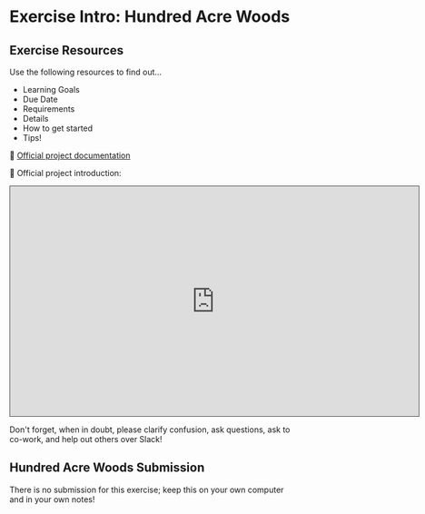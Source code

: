 # Exercise Intro: Hundred Acre Woods

## Exercise Resources

Use the following resources to find out...

- Learning Goals
- Due Date
- Requirements
- Details
- How to get started
- Tips!

🌟 [Official project documentation](https://github.com/Ada-C14/hundred-acre-wood)

🌟 Official project introduction:

<iframe src="https://adaacademy.hosted.panopto.com/Panopto/Pages/Embed.aspx?id=cbe44f27-f3c3-4f0c-84a2-ac1e017b0410&autoplay=false&offerviewer=true&showtitle=true&showbrand=false&start=0&interactivity=all" height="405" width="720" style="border: 1px solid #464646;" allowfullscreen allow="autoplay"></iframe>

Don't forget, when in doubt, please clarify confusion, ask questions, ask to co-work, and help out others over Slack!

## Hundred Acre Woods Submission

There is no submission for this exercise; keep this on your own computer and in your own notes!